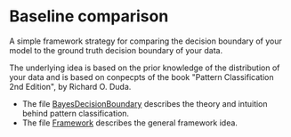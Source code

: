 # Baseline comparison
A simple framework strategy for comparing the decision boundary of your model to the ground truth decision boundary of your data.

The underlying idea is based on the prior knowledge of the distribution of your data and is based on conpecpts of the book "Pattern Classification 2nd Edition", by Richard O. Duda.

* The file [BayesDecisionBoundary](https://github.com/matheusomendonca/baseline_comparison/blob/master/BayesDecisionBoundary.ipynb) describes the theory and intuition behind pattern classification.
* The file [Framework](https://github.com/matheusomendonca/baseline_comparison/blob/master/Framework.ipynb) describes the general framework idea.
